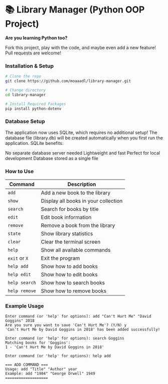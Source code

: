 # 📚 Library Manager (Python OOP Project)

**Are you learning Python too?**  
<p>Fork this project, play with the code, and maybe even add a new feature!  
Pull requests are welcome!</p>

<h3>Installation & Setup</h3>

```bash
# Clone the repo
git clone https://github.com/moaaadl/library-manager.git

# Change directory
cd library-manager

# Install Required Packages
pip install python-dotenv
```

<h3>Database Setup</h3>


<p>The application now uses SQLite, which requires no additional setup! The database file (library.db) will be created automatically when you first run the application.
SQLite benefits:

No separate database server needed
Lightweight and fast
Perfect for local development
Database stored as a single file</p>

<h3>How to Use</h3>

| Command       | Description                          |
|---------------|--------------------------------------|
| `add`         | Add a new book to the library        |
| `show`        | Display all books in your collection |
| `search`      | Search for books by title            |
| `edit`        | Edit book information                |
| `remove`      | Remove a book from the library       |
| `state`       | Show library statistics              |
| `clear`       | Clear the terminal screen            |
| `help`        | Show all available commands          |
| `exit` or `X` | Exit the program                     |
| `help add`    | Show how to add books                |
| `help edit`   | Show how to edit books               |
| `help search` | Show how to search books             |
| `help remove` | Show how to remove books             |

<h3>Example Usage</h3>

```
Enter command (or 'help' for options): add "Can't Hurt Me" "David Goggins" 2018
Are you sure you want to save 'Can't Hurt Me'? (Y/N) y
'Can't Hurt Me by David Goggins in 2018' has been added successfully!

Enter command (or 'help' for options): search Goggins
Matching books for 'Goggins':
1 - 'Can't Hurt Me by David Goggins in 2018'

Enter command (or 'help' for options): help add

=== ADD COMMAND ===
Usage: add "Title" "Author" year
Example: add "1984" "George Orwell" 1949
===================
```
